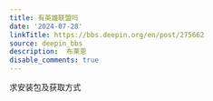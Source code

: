 ```yaml
---
title: 有英雄联盟吗
date: '2024-07-28'
linkTitle: https://bbs.deepin.org/en/post/275662
source: deepin_bbs
description:  布莱恩 
disable_comments: true
---
```

求安装包及获取方式
